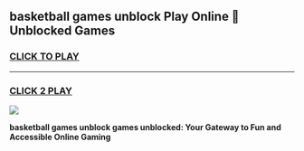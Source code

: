 
## basketball games unblock Play Online 👋 Unblocked Games
<h3>
<a href="https://premium.freeplayer.one?title=basketball_games_unblock&ref=19F">CLICK TO PLAY</a></h3>
<hr>

<h3>
<a href="https://premium.freeplayer.one?title=basketball_games_unblock&ref=19F">CLICK 2 PLAY</a>
  
</h3>

<a href="https://premium.freeplayer.one?title=basketball_games_unblock&ref=19F"><img src="https://clearcache.store/games.png"></a>


**basketball games unblock games unblocked: Your Gateway to Fun and Accessible Online Gaming**
